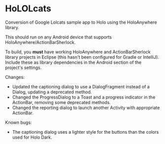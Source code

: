 HoLOLcats
=========

Conversion of Google Lolcats sample app to Holo using the HoloAnywhere library.

This should run on any Android device that supports HoloAnywhere/ActionBarSherlock.

To build, you **must** have working HoloAnywhere and ActionBarSherlock library projects in Eclipse (this hasn't been configured for Gradle or IntelliJ). Include these as library dependencies in the Android section of the project's settings.


Changes:
- Updated the captioning dialog to use a DialogFragment instead of a Dialog, updating a deprecated method.
- Changed the ProgressDialog to a Toast and a progress indicator in the ActionBar, removing some deprecated methods.
- Changed the reporting dialog to launch another Activity with appropriate ActionBar.

Known bugs:
- The captioning dialog uses a lighter style for the buttons than the colors used for Holo Dark.
